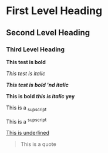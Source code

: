 # First Level Heading

## Second Level Heading

### Third Level Heading

**This test is bold**

_This test is italic_

***This test is bold 'nd italic***

**This is bold _this is italic_ yey**

This is a <sub> supscript </sub>

This is a <sup> supscript </sup>

<ins> This is underlined </ins>

>This is a quote
